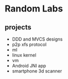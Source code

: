 # Random Labs

## projects
- DDD and MVCS designs
- p2p xfs protocol
- ml
- linux kernel
- vm 
- Android JNI app
- smartphone 3d scanner
